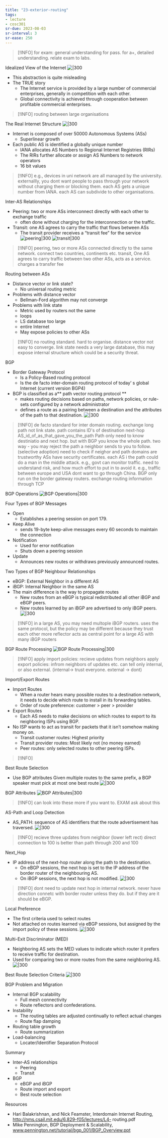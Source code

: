 ```yaml
---
title: "23-exterior-routing"
tags: 
- lecture
- cosc301
sr-due: 2023-08-03
sr-interval: 3
sr-ease: 250
---
```


> [!INFO] for exam: general understanding for pass. for a+, detailed understanding.
> relate exam to labs.

Idealized View of the Internet
![|300](https://i.imgur.com/CT5aQA6.png)
- This abstraction is quite misleading 
- The TRUE story 
	- The Internet service is provided by a large number of commercial enterprises, generally in competition with each other. 
	- Global connectivity is achieved through cooperation between profitable commercial enterprises.

> [!INFO] routing between large organisations
> 

The Real Internet Structure
![|300](https://i.imgur.com/hgHUv9a.png)
- Internet is composed of over 50000 Autonomous Systems (ASs) 
	- Superlinear growth 
- Each public AS is identified a globally unique number 
	- IANA allocates AS Numbers to Regional Internet Registries (RIRs) 
	- The RIRs further allocate or assign AS Numbers to network operators 
	- 16 bit values

> [!INFO] e.g., devices in uni network are all managed by the university. externallly, 
> you dont want people to pass through your network without charging them or blocking them. 
> each AS gets a unique number from IANA. each AS can subdivide to other organisations. 
	
Inter-AS Relationships
- Peering: two or more ASs interconnect directly with each other to exchange traffic 
	- often done without charging for the interconnection or the traffic.
- Transit: one AS agrees to carry the traffic that flows between ASs 
	- The transit provider receives a “transit fee” for the service
![peering|300](https://i.imgur.com/TNFWg1z.png)
![transit|300](https://i.imgur.com/UFGJoW2.png)

> [!INFO] peering, two or more ASs connected directly to the same network. connect two countries, continents etc. 
> transit, One AS agrees to carry traffic between two other ASs, acts as a service. charges a transfer fee

Routing between ASs 
- Distance vector or link state? 
	- No universal routing metric 
- Problems with distance vector 
	- Bellman-Ford algorithm may not converge 
- Problems with link state 
	- Metric used by routers not the same 
	- loops 
	- LS database too large 
	- entire Internet 
	- May expose policies to other ASs

> [!INFO] no routing standard. hard to organise. distance vector not easy to converge. link state needs a very large database, this may expose internal structure which could be a security threat. 

BGP 
- Border Gateway Protocol 
	- Is a Policy-Based routing protocol 
	- Is the de facto inter-domain routing protocol of today’ s global Internet (current version BGP4) 
- BGP is classified as a** path vector routing protocol **
	- makes routing decisions based on paths, network policies, or rule-sets configured by a network administrator 
	- defines a route as a pairing between a destination and the attributes of the path to that destination.
![|300](https://i.imgur.com/QeA0Tpa.png)

> [!INFO] de facto standard for inter domain routing. exchange long path not link state. path contains ID's of 
> destination	next-hop	AS_id_of_as_that_gave_you_the_path	Path
> only need to know destiniatio and next hop. but with BGP you know the whole path.
> two way - you may reject the path a neighbor sends to you to follow. (selective adoption)
> need to check if neighor and path domains are trustworthy
> ASs have security certificates. each AS i the path could do a man in the middle attack.  e.g., govt can monitor traffic. 
> need to understand risk, and how much effort to put in to avoid it. 
> e.g., traffic between europe and USA dont want to go through China. 
> BGP only run on the border gateway routers. exchange routing information through TCP

BGP Operations
![BGP Operations|300](https://i.imgur.com/eIao7hW.png)

Four Types of BGP Messages 
- Open 
	- Establishes a peering session on port 179. 
- Keep Alive 
	- sends 19-byte keep-alive messages every 60 seconds to maintain the connection 
- Notification 
	- Used for error notification 
	- Shuts down a peering session 
- Update 
	- Announces new routes or withdraws previously announced routes.

Two Types of BGP Neighbour Relationships 
- eBGP: External Neighbor in a different AS 
- iBGP: Internal Neighbor in the same AS
- The main difference is the way to propagate routes 
	- New routes from an eBGP is typical redistributed all other iBGP and eBGP peers. 
	- New routes learned by an iBGP are advertised to only iBGP peers.
![|300](https://i.imgur.com/II3HeEM.png)

> [!INFO] in a large AS, you may need multople iBGP routers. uses the same protocol, but the policy may be different because they trust each other more
> reflector acts as central point for a large AS with many iBGP routers

BGP Route Processing
![BGP Route Processing|300](https://i.imgur.com/ZXrHu4P.png)

> [!INFO] apply import policies: recieve updates from neighbors
> apply export policies: infrom neighbors of updates etc. can tell only internal, or also external. (internal-> trust everyone. external -> dont)

Import/Export Routes 
- Import Routes 
	- When a router hears many possible routes to a destination network, it needs to decide which route to install in its forwarding tables. 
	- Order of route preference: customer > peer > provider 
- Export Routes 
	- Each AS needs to make decisions on which routes to export to its neighboring ISPs using BGP. 
- No ISP wants to act as transit for packets that it isn’t somehow making money on. 
	- Transit customer routes: Highest priority 
	- Transit provider routes: Most likely not (no money earned) 
	- Peer routes: only selected routes to other peering ISPs.

> [!INFO] 

Best Route Selection 
- Use BGP attributes
Given multiple routes to the same prefix, a BGP speaker must pick at most one best route
![|300](https://i.imgur.com/b1YMhwe.png)

BGP Attributes
![BGP Attributes|300](https://i.imgur.com/B11GmqN.png)

> [!INFO] can look into these more if you want to. EXAM ask about this 

AS-Path and Loop Detection
- AS_PATH: sequence of AS identifiers that the route advertisement has traversed.
![|300](https://i.imgur.com/iRDCAwJ.png)

> [!INFO] recieve three updates from neighbor (lower left rect)
> direct connection to 100 is better than path through 200 and 100

Next_Hop 
- IP address of the next-hop router along the path to the destination. 
	- On eBGP sessions, the next hop is set to the IP address of the border router of the neighbouring AS. 
	- On iBGP sessions, the next hop is not modified.
![|300](https://i.imgur.com/CTsG8xq.png)

> [!INFO] dont need to update next hop in internal network. never have direction connetc with border router unless they do. but if they are it should be eBGP. 

Local Preference 
- The first criteria used to select routes 
- Not attached on routes learned via eBGP sessions, but assigned by the import policy of these sessions.
![|300](https://i.imgur.com/4UllIo0.png)

Multi-Exit Discriminator (MED) 
- Neighboring AS sets the MED values to indicate which router it prefers to receive traffic for destination. 
- Used for comparing two or more routes from the same neighboring AS.
![|300](https://i.imgur.com/gG9ayXF.png)

Best Route Selection Criteria
![|300](https://i.imgur.com/hpCBD0g.png)

BGP Problem and Migration 
- Internal BGP scalability 
	- Full mesh connectivity 
	- Route reflectors and confederations. 
- Instability 
	- The routing tables are adjusted continually to reflect actual changes 
	- Route flap damping 
- Routing table growth 
	- Route summarization 
- Load-balancing 
	- Locater/Identifier Separation Protocol
	
Summary 
- Inter-AS relationships 
	- Peering 
	- Transit 
- BGP 
	- eBGP and iBGP 
	- Route import and export 
	- Best route selection

Resources 
- Hari Balakrishnan, and Nick Feamster, Interdomain Internet Routing, http://nms.csail.mit.edu/6.829-f05/lectures/L4- routing.pdf 
- Mike Pennington, BGP Deployment & Scalability, www.pennington.net/tutorial/bgp_001/BGP_Overview.ppt